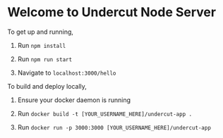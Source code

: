 # Welcome to Undercut Node Server

To get up and running,

1. Run `npm install`

2. Run `npm run start`

3. Navigate to `localhost:3000/hello`

To build and deploy locally,

1. Ensure your docker daemon is running

2. Run `docker build -t [YOUR_USERNAME_HERE]/undercut-app .`

3. Run `docker run -p 3000:3000 [YOUR_USERNAME_HERE]/undercut-app`
